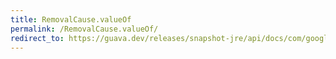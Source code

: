 ```yaml
---
title: RemovalCause.valueOf
permalink: /RemovalCause.valueOf/
redirect_to: https://guava.dev/releases/snapshot-jre/api/docs/com/google/common/cache/RemovalCause.html#valueOf-java.lang.String-
---
```

